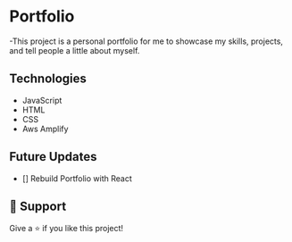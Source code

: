 # Portfolio

<p align="left">-This project is a personal portfolio for me to showcase my skills, projects, and tell people a little about myself.
</p>

## Technologies 

- JavaScript
- HTML
- CSS
- Aws Amplify

## Future Updates

- [] Rebuild Portfolio with React

## 🤝 Support

Give a ⭐️ if you like this project!
